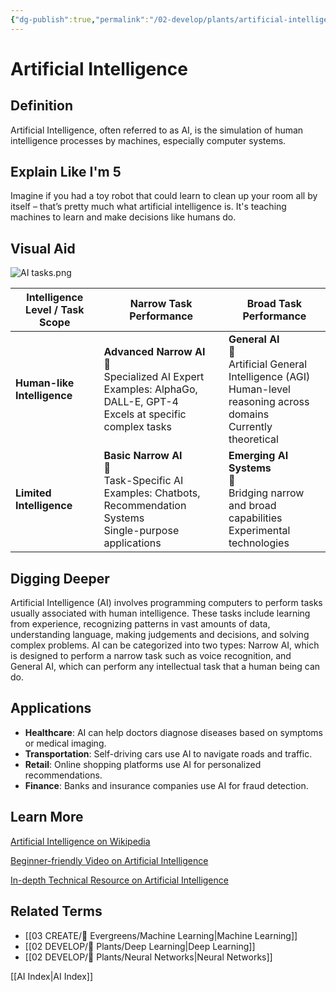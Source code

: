 ```yaml
---
{"dg-publish":true,"permalink":"/02-develop/plants/artificial-intelligence/","title":"Artificial Intelligence","tags":["ai","machine-learning","technology"]}
---
```


# Artificial Intelligence 

## **Definition**  
Artificial Intelligence, often referred to as AI, is the simulation of human intelligence processes by machines, especially computer systems.

## **Explain Like I'm 5**  
Imagine if you had a toy robot that could learn to clean up your room all by itself – that’s pretty much what artificial intelligence is. It's teaching machines to learn and make decisions like humans do.

## **Visual Aid**  
![AI tasks.png](/img/user/04%20META/%F0%9F%94%97%20Assets/AI%20tasks.png)

|Intelligence Level / Task Scope|Narrow Task Performance|Broad Task Performance|
|---|---|---|
|**Human-like Intelligence**|**Advanced Narrow AI**  <br>🤖  <br>Specialized AI Expert  <br>Examples: AlphaGo, DALL-E, GPT-4  <br>Excels at specific complex tasks|**General AI**  <br>🧠  <br>Artificial General Intelligence (AGI)  <br>Human-level reasoning across domains  <br>Currently theoretical|
|**Limited Intelligence**|**Basic Narrow AI**  <br>💬  <br>Task-Specific AI  <br>Examples: Chatbots, Recommendation Systems  <br>Single-purpose applications|**Emerging AI Systems**  <br>🔄  <br>Bridging narrow and broad capabilities  <br>Experimental technologies|

## **Digging Deeper**
Artificial Intelligence (AI) involves programming computers to perform tasks usually associated with human intelligence. These tasks include learning from experience, recognizing patterns in vast amounts of data, understanding language, making judgements and decisions, and solving complex problems. AI can be categorized into two types: Narrow AI, which is designed to perform a narrow task such as voice recognition, and General AI, which can perform any intellectual task that a human being can do.

## **Applications**  
* **Healthcare**: AI can help doctors diagnose diseases based on symptoms or medical imaging.
* **Transportation**: Self-driving cars use AI to navigate roads and traffic.
* **Retail**: Online shopping platforms use AI for personalized recommendations.
* **Finance**: Banks and insurance companies use AI for fraud detection.

## **Learn More**  
[Artificial Intelligence on Wikipedia](https://en.wikipedia.org/wiki/Artificial_intelligence)

[Beginner-friendly Video on Artificial Intelligence](https://youtu.be/2ePf9rue1Ao)

[In-depth Technical Resource on Artificial Intelligence](http://ai.stanford.edu/~nilsson/OnlinePubs-Nils/PublishedPapers/survey.pdf)

## **Related Terms**  
- [[03 CREATE/🌲 Evergreens/Machine Learning\|Machine Learning]]
- [[02 DEVELOP/🌿 Plants/Deep Learning\|Deep Learning]]
- [[02 DEVELOP/🌿 Plants/Neural Networks\|Neural Networks]]

[[AI Index\|AI Index]]